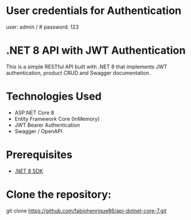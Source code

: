 # User credentials for Authentication

user: admin / # password: 123

# .NET 8 API with JWT Authentication

This is a simple RESTful API built with .NET 8 that implements JWT authentication, product CRUD and Swagger documentation.

# Technologies Used

- ASP.NET Core 8
- Entity Framework Core (InMemory)
- JWT Bearer Authentication
- Swagger / OpenAPI

# Prerequisites

- [.NET 8 SDK](https://dotnet.microsoft.com/download/dotnet/8.0)

# Clone the repository:

git clone https://github.com/fabiohenrique86/api-dotnet-core-7.git
